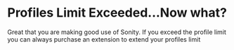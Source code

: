 # Profiles Limit Exceeded...Now what?

Great that you are making good use of Sonity. If you exceed the profile limit you can always purchase an extension to extend your profiles limit

